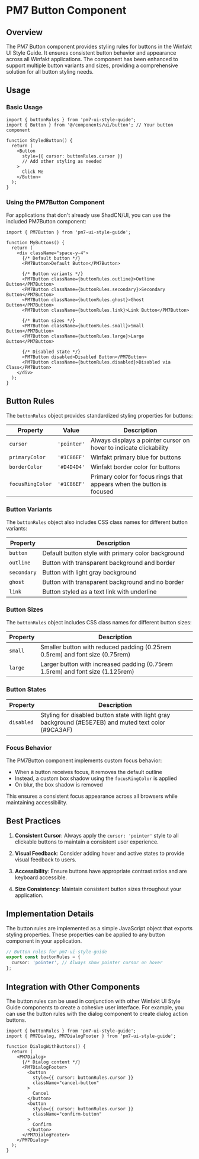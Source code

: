 # PM7 Button Component

## Overview

The PM7 Button component provides styling rules for buttons in the Winfakt UI Style Guide. It ensures consistent button behavior and appearance across all Winfakt applications. The component has been enhanced to support multiple button variants and sizes, providing a comprehensive solution for all button styling needs.

## Usage

### Basic Usage

```tsx
import { buttonRules } from 'pm7-ui-style-guide';
import { Button } from '@/components/ui/button'; // Your button component

function StyledButton() {
  return (
    <Button
      style={{ cursor: buttonRules.cursor }}
      // Add other styling as needed
    >
      Click Me
    </Button>
  );
}
```

### Using the PM7Button Component

For applications that don't already use ShadCN/UI, you can use the included PM7Button component:

```tsx
import { PM7Button } from 'pm7-ui-style-guide';

function MyButtons() {
  return (
    <div className="space-y-4">
      {/* Default button */}
      <PM7Button>Default Button</PM7Button>
      
      {/* Button variants */}
      <PM7Button className={buttonRules.outline}>Outline Button</PM7Button>
      <PM7Button className={buttonRules.secondary}>Secondary Button</PM7Button>
      <PM7Button className={buttonRules.ghost}>Ghost Button</PM7Button>
      <PM7Button className={buttonRules.link}>Link Button</PM7Button>
      
      {/* Button sizes */}
      <PM7Button className={buttonRules.small}>Small Button</PM7Button>
      <PM7Button className={buttonRules.large}>Large Button</PM7Button>
      
      {/* Disabled state */}
      <PM7Button disabled>Disabled Button</PM7Button>
      <PM7Button className={buttonRules.disabled}>Disabled via Class</PM7Button>
    </div>
  );
}
```

## Button Rules

The `buttonRules` object provides standardized styling properties for buttons:

| Property | Value | Description |
|----------|-------|-------------|
| `cursor` | `'pointer'` | Always displays a pointer cursor on hover to indicate clickability |
| `primaryColor` | `'#1C86EF'` | Winfakt primary blue for buttons |
| `borderColor` | `'#D4D4D4'` | Winfakt border color for buttons |
| `focusRingColor` | `'#1C86EF'` | Primary color for focus rings that appears when the button is focused |

### Button Variants

The `buttonRules` object also includes CSS class names for different button variants:

| Property | Description |
|----------|-------------|
| `button` | Default button style with primary color background |
| `outline` | Button with transparent background and border |
| `secondary` | Button with light gray background |
| `ghost` | Button with transparent background and no border |
| `link` | Button styled as a text link with underline |

### Button Sizes

The `buttonRules` object includes CSS class names for different button sizes:

| Property | Description |
|----------|-------------|
| `small` | Smaller button with reduced padding (0.25rem 0.5rem) and font size (0.75rem) |
| `large` | Larger button with increased padding (0.75rem 1.5rem) and font size (1.125rem) |

### Button States

| Property | Description |
|----------|-------------|
| `disabled` | Styling for disabled button state with light gray background (#E5E7EB) and muted text color (#9CA3AF) |

### Focus Behavior

The PM7Button component implements custom focus behavior:

- When a button receives focus, it removes the default outline
- Instead, a custom box shadow using the `focusRingColor` is applied
- On blur, the box shadow is removed

This ensures a consistent focus appearance across all browsers while maintaining accessibility.

## Best Practices

1. **Consistent Cursor**: Always apply the `cursor: 'pointer'` style to all clickable buttons to maintain a consistent user experience.

2. **Visual Feedback**: Consider adding hover and active states to provide visual feedback to users.

3. **Accessibility**: Ensure buttons have appropriate contrast ratios and are keyboard accessible.

4. **Size Consistency**: Maintain consistent button sizes throughout your application.

## Implementation Details

The button rules are implemented as a simple JavaScript object that exports styling properties. These properties can be applied to any button component in your application.

```typescript
// Button rules for pm7-ui-style-guide
export const buttonRules = {
  cursor: 'pointer', // Always show pointer cursor on hover
};
```

## Integration with Other Components

The button rules can be used in conjunction with other Winfakt UI Style Guide components to create a cohesive user interface. For example, you can use the button rules with the dialog component to create dialog action buttons.

```tsx
import { buttonRules } from 'pm7-ui-style-guide';
import { PM7Dialog, PM7DialogFooter } from 'pm7-ui-style-guide';

function DialogWithButtons() {
  return (
    <PM7Dialog>
      {/* Dialog content */}
      <PM7DialogFooter>
        <button 
          style={{ cursor: buttonRules.cursor }}
          className="cancel-button"
        >
          Cancel
        </button>
        <button 
          style={{ cursor: buttonRules.cursor }}
          className="confirm-button"
        >
          Confirm
        </button>
      </PM7DialogFooter>
    </PM7Dialog>
  );
}
